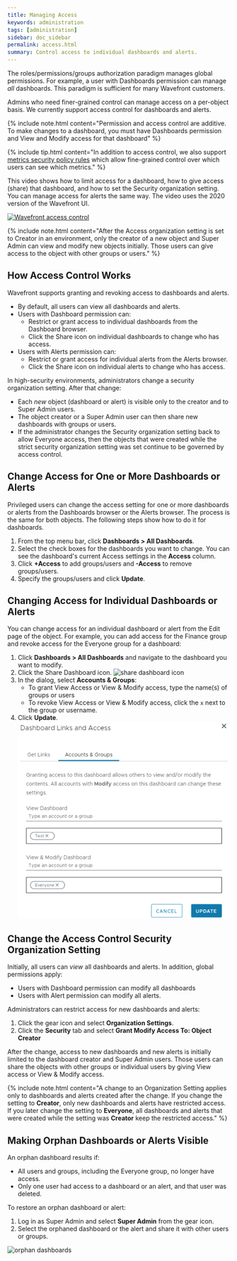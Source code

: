 ```yaml
---
title: Managing Access
keywords: administration
tags: [administration]
sidebar: doc_sidebar
permalink: access.html
summary: Control access to individual dashboards and alerts.
---
```

The roles/permissions/groups authorization paradigm manages global permissions. For example, a user with Dashboards permission can manage *all* dashboards. This paradigm is sufficient for many Wavefront customers.

Admins who need finer-grained control can manage access on a per-object basis. We currently support access control for dashboards and alerts.

{% include note.html content="Permission and access control are additive. To make changes to a dashboard, you must have Dashboards permission and View and Modify access for that dashboard" %}

{% include tip.html content="In addition to access control, we also support [metrics security policy rules](metrics_security.html) which allow fine-grained control over which users can see which metrics." %}

This video shows how to limit access for a dashboard, how to give access (share) that dashboard, and how to set the Security organization setting. You can manage access for alerts the same way. The video uses the 2020 version of the Wavefront UI.

<p><a href="https://youtu.be/45E4pkann0E"><img src="images/v_access.png" style="width: 700px;" alt="Wavefront access control"/></a>
</p>

{% include note.html content="After the Access organization setting is set to Creator in an environment, only the creator of a new object and Super Admin can view and modify new objects initially. Those users can give access to the object with other groups or users." %}


## How Access Control Works

Wavefront supports granting and revoking access to dashboards and alerts.
* By default, all users can view all dashboards and alerts.
* Users with Dashboard permission can:
  - Restrict or grant access to individual dashboards from the Dashboard browser.
  - Click the Share icon on individual dashboards to change who has access.
* Users with Alerts permission can:
  - Restrict or grant access for individual alerts from the Alerts browser.
  - Click the Share icon on individual alerts to change who has access.

In high-security environments, administrators change a security organization setting. After that change:
* Each *new* object (dashboard or alert) is visible only to the creator and to Super Admin users.
* The object creator or a Super Admin user can then share new dashboards with groups or users.
* If the administrator changes the Security organization setting back to allow Everyone access, then the objects that were created while the strict security organization setting was set continue to be governed by access control.

## Change Access for One or More Dashboards or Alerts

Privileged users can change the access setting for one or more dashboards or alerts from the Dashboards browser or the Alerts browser. The process is the same for both objects. The following steps show how to do it for dashboards.

1. From the top menu bar, click **Dashboards > All Dashboards**.
2. Select the check boxes for the dashboards you want to change. You can see the dashboard's current Access settings in the **Access** column.
3. Click **+Access** to add groups/users and **-Access** to remove groups/users.
4. Specify the groups/users and click **Update**.

## Changing Access for Individual Dashboards or Alerts

You can change access for an individual dashboard or alert from the Edit page of the object. For example, you can add access for the Finance group and revoke access for the Everyone group for a dashboard:

1. Click **Dashboards > All Dashboards** and navigate to the dashboard you want to modify.
2. Click the Share Dashboard icon.
![share dashboard icon](images/share_dashboard.png)
3. In the dialog, select **Accounts & Groups**:
   * To grant View Access or View & Modify access, type the name(s) of groups or users
   * To revoke View Access or View & Modify access, click the `x` next to the group or username.
4. Click **Update**.
![share dashboard dialog](images/share_dashboard_dialog.png)



## Change the Access Control Security Organization Setting

Initially, all users can *view* all dashboards and alerts. In addition, global permissions apply:
* Users with Dashboard permission can modify all dashboards
* Users with Alert permission can modify all alerts.

Administrators can restrict access for new dashboards and alerts:

1. Click the gear icon and select **Organization Settings**.
2. Click the **Security** tab and select **Grant Modify Access To: Object Creator**

After the change, access to new dashboards and new alerts is initially limited to the dashboard creator and Super Admin users. Those users can share the objects with other groups or individual users by giving View access or View & Modify access.

{% include note.html content="A change to an Organization Setting applies only to dashboards and alerts created after the change. If you change the setting to **Creator**, only new dashboards and alerts have restricted access. If you later change the setting to **Everyone**, all dashboards and alerts that were created while the setting was **Creator** keep the restricted access." %}

## Making Orphan Dashboards or Alerts Visible

An orphan dashboard results if:
* All users and groups, including the Everyone group, no longer have access.
* Only one user had access to a dashboard or an alert, and that user was deleted.

To restore an orphan dashboard or alert:
1. Log in as Super Admin and select **Super Admin** from the gear icon.
2. Select the orphaned dashboard or the alert and share it with other users or groups.

  ![orphan dashboards](/images/orphan_dashboards.png)
